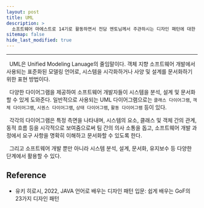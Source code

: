 ```yaml
---
layout: post
title: UML
description: >
  소프트웨어 마에스트로 14기로 활동하면서 전담 멘토님께서 주관하시는 디자인 패턴에 대한 스터디에 참여하게 되었고, 도서 및 스터디를 통해 얻은 지식들을 공유하고자 게시글을 작성하게 되었다.
sitemap: false
hide_last_modified: true
---
```


---

&nbsp; UML은 Unified Modeling Lanuage의 줄임말이다. 객체 지향 소프트웨어 개발에서 사용되는 표준화된 모델링 언어로, 시스템을 시각화하거나 사양 및 설계를 문서화하기 위한 표현 방법이다.<br>

&nbsp; 다양한 다이어그램을 제공하여 소프트웨어 개발자들이 시스템을 분석, 설계 및 문서화 할 수 있게 도와준다. 일반적으로 사용되는 UML 다이어그램으로는 `클래스 다이어그램`, `객체 다이어그램`, `시퀀스 다이어그램`, `상태 다이어그램`, `활동 다이어그램` 등이 있다.

&nbsp; 각각의 다이어그램은 특정 측면을 나타내며, 시스템의 요소, 클래스 및 객체 간의 관계, 동적 흐름 등을 시각적으로 보여줌으로써 팀 간의 의사 소통을 돕고, 소프트웨어 개발 과정에서 요구 사항을 명확히 이해하고 문서화할 수 있도록 한다.

&nbsp; 그리고 소프트웨어 개발 뿐만 아니라 시스템 분석, 설계, 문서화, 유지보수 등 다양한 단계에서 활용할 수 있다.

## Reference

- 유키 히로시, 2022, JAVA 언어로 배우는 디자인 패턴 입문: 쉽게 배우는 GoF의 23가지 디자인 패턴
